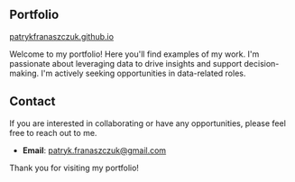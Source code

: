 ## Portfolio

[patrykfranaszczuk.github.io](http://patrykfranaszczuk.github.io)

Welcome to my portfolio! Here you'll find examples of my work. I'm passionate about leveraging data to drive insights and support decision-making. I'm actively seeking opportunities in data-related roles.

## Contact

If you are interested in collaborating or have any opportunities, please feel free to reach out to me.

- **Email**: patryk.franaszczuk@gmail.com

Thank you for visiting my portfolio!
